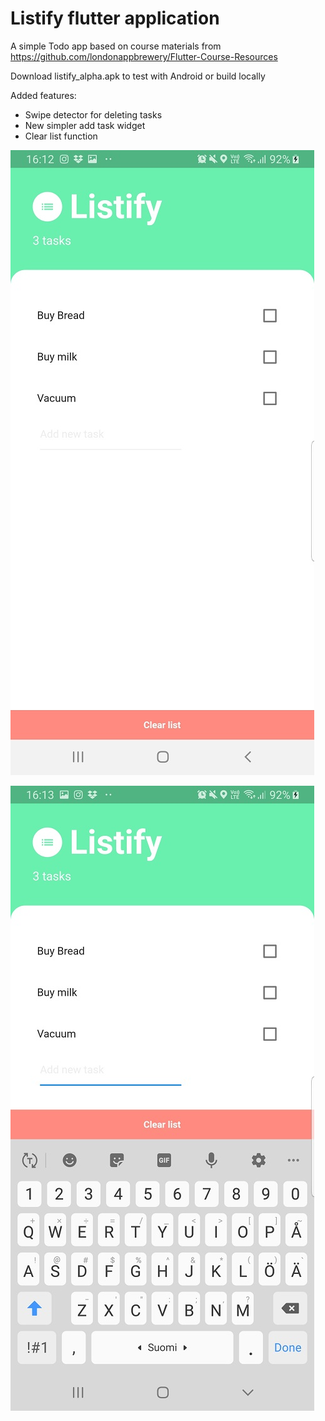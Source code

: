 # Listify flutter application

A simple Todo app based on course materials from 
https://github.com/londonappbrewery/Flutter-Course-Resources

Download listify_alpha.apk to test with Android or build locally

Added features:
- Swipe detector for deleting tasks
- New simpler add task widget
- Clear list function

 

![screenshot1](https://github.com/technodromeltd/Listify_flutter/blob/master/listify-screenshot1.jpg)


![screenshot1](https://github.com/technodromeltd/Listify_flutter/blob/master/listify-screeshot2.jpg)
